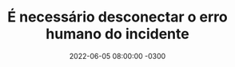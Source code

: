 ---
layout: post 
title:  "É necessário desconectar o erro humano do incidente"
date:   2022-06-05 08:00:00 -0300
published: true
tag: "Edição #16 - 06.06.2022"
headline: "É necessário desconectar o erro humano do incidente"
highlight_title: "The Need to Decouple Human Error from Incident Response"
highlight_url: "https://thenewstack.io/the-need-to-decouple-human-error-from-incident-response/"
highlight_autor: "Jennifer Riggins"
comentario: |-
  "O termo erro humano, herdado da aviação e amplamente ainda aplicado nas investigações de problemas em sistemas complexos de TI precisa ser definitivamente eliminado do vocabulário do Postmortem. Na verdade, esse termo tem suas raizes no entendimento que os sistemas de aviação eram tão robustos e tão bem desenhados para serem resilientes, que quaisquer erros só poderiam advir de seres humanos. Hoje no entanto, esse termo também já não é utilizado na aviação e deve ser removido do nosso vocabulário de resposta de incidentes porque além de não representar a realidade de como os problemas realmente acontecem, também cria uma situação de carga psicológica demasiadamente pesada para os times de TI, e contribuem muito para aumento de atrito e consequente ambientes de trabalho menos produtivos e resilientes. Existem inúmeros casos que já comprovam que os humanos não são a causa dos problemas e, em situações em que eles executaram operações perigosas e que resultaram em catástrofes, o sistema como um todo se mostrou menos do que adequado na implementação de mecanismos de controle automatizados capazes para evitar tais situações.
  
  As organizações estão evoluindo, mas ainda precisam evoluir muito quando o assunto é aprendizado contínuo a partir do gerenciamento dos incidentes em sistemas complexos. 
  
  A complexidade está em todo lugar e só aumenta. No entanto, em algumas culturas organizacionais ainda é esperado que **seres humanos saibam o que não sabem ;-)**"
comentado_por: "Ricardo Coelho de Sousa"
comentado_por_linkedin: "https://www.linkedin.com/in/rcsousa1"
---